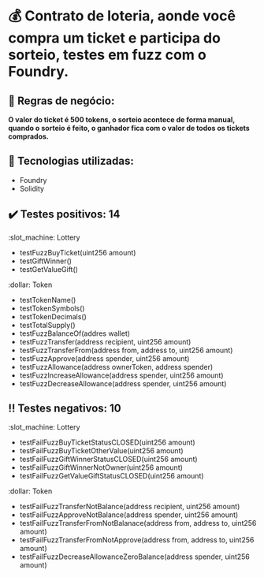# :moneybag: Contrato de loteria, aonde você compra um ticket e participa do sorteio, testes em fuzz com o Foundry.

## :briefcase: Regras de negócio:
<p><b>O valor do ticket é 500 tokens, o sorteio acontece de forma manual, quando o sorteio é feito, o ganhador fica com o valor de todos os tickets comprados.</b></p>

## :toolbox: Tecnologias utilizadas:
-  Foundry
-  Solidity

## :heavy_check_mark: Testes positivos: 14
<p>:slot_machine: Lottery</p>

- testFuzzBuyTicket(uint256 amount)
- testGiftWinner()
- testGetValueGift()

<p>:dollar: Token</p>

- testTokenName()
- testTokenSymbols()
- testTokenDecimals()
- testTotalSupply()
- testFuzzBalanceOf(addres wallet)
- testFuzzTransfer(address recipient, uint256 amount)
- testFuzzTransferFrom(address from, address to, uint256 amount)
- testFuzzApprove(address spender, uint256 amount)
- testFuzzAllowance(address ownerToken, address spender)
- testFuzzIncreaseAllowance(address spender, uint256 amount)
- testFuzzDecreaseAllowance(address spender, uint256 amount)

## :bangbang: Testes negativos: 10
<p>:slot_machine: Lottery</p>

- testFailFuzzBuyTicketStatusCLOSED(uint256 amount)
- testFailFuzzBuyTicketOtherValue(uint256 amount)
- testFailFuzzGiftWinnerStatusCLOSED(uint256 amount)
- testFailFuzzGiftWinnerNotOwner(uint256 amount)
- testFailFuzzGetValueGiftStatusCLOSED(uint256 amount)

<p>:dollar: Token</p>

- testFailFuzzTransferNotBalance(address recipient, uint256 amount)
- testFailFuzzApproveNotBalance(address spender, uint256 amount)
- testFailFuzzTransferFromNotBalanace(address from, address to, uint256 amount)
- testFailFuzzTransferFromNotApprove(address from, address to, uint256 amount)
- testFailFuzzDecreaseAllowanceZeroBalance(address spender, uint256 amount)
